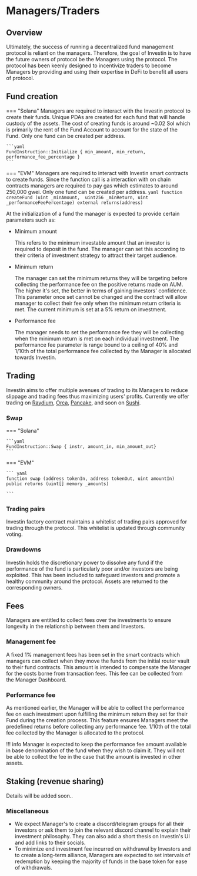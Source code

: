 # Managers/Traders

## Overview
Ultimately, the success of running a decentralized fund management protocol is reliant on the managers. Therefore, the goal of Investin is to have the future owners of protocol be the Managers using the protocol.  The protocol has been keenly designed to incentivize traders to become Managers by providing and using their expertise in DeFi to benefit all users of protocol.


## Fund creation

=== "Solana"
    Managers are required to interact with the Investin protocol to create their funds. Unique PDAs are created for each fund that will handle custody of the assets. The cost of creating funds is around ~0.02 Sol which is primarily the rent of the Fund Account to account for the state of the Fund. Only one fund can be created per address.

    ```yaml
    FundInstruction::Initialize { min_amount, min_return, performance_fee_percentage }
    ```


=== "EVM"
    Managers are required to interact with Investin smart contracts to create funds. Since the function call is a interaction with on chain contracts managers are required to pay gas which estimates to around 250,000 gwei. Only one fund can be created per address.
    ``` yaml
    function createFund (uint _minAmount, 
    uint256 _minReturn, uint _performanceFeePercentage) external returns(address)
    ```



At the initialization of a fund the manager is expected to provide certain parameters such as:

* Minimum amount

    This refers to the minimum investable amount that an investor is required to deposit in the fund. The manager can set this according to their criteria of investment strategy to attract their target audience.

* Minimum return

    The manager can set the minimum returns they will be targeting before collecting the performance fee on the positive returns made on AUM. The higher it's set, the better in terms of gaining investors' confidence. This parameter once set cannot be changed and the contract will allow manager to collect their fee only when the minimum return criteria is met. The current minimum is set at a 5% return on investment.


* Performance fee

    The manager needs to set the performance fee they will be collecting when the minimum return is met on each individual investment. The performance fee parameter is range bound to a ceiling of 40% and 1/10th of the total performance fee collected by the Manager is allocated towards Investin. 




## Trading

Investin aims to offer multiple avenues of trading to its Managers to reduce slippage and trading fees thus maximizing users' profits. Currently we offer trading on [Raydium][1], [Orca][2], [Pancake][4], and soon on [Sushi][3].

[1]: https://raydium.io/swap/
[2]: https://orca.so
[3]: https://app.sushi.com/swap
[4]: https://exchange.pancakeswap.finance/#/swap

### Swap 


=== "Solana"
    
    ```yaml
    FundInstruction::Swap { instr, amount_in, min_amount_out}
    ```
=== "EVM"
    
    ``` yaml
    function swap (address tokenIn, address tokenOut, uint amountIn) 
    public returns (uint[] memory _amounts)

    ```
 
    

### Trading pairs

Investin factory contract maintains a whitelist of trading pairs approved for trading through the protocol. This whitelist is updated through community voting.


### Drawdowns

Investin holds the discretionary power to dissolve any fund if the performance of the fund is particularly poor and/or investors are being exploited. This has been included to safeguard investors and promote a healthy community around the protocol. Assets are returned to the corresponding owners.



## Fees

Managers are entitled to collect fees over the investments to ensure longevity in the relationship between them and Investors.

### Management fee

A fixed 1% management fees has been set in the smart contracts which managers can collect when they move the funds from the initial router vault to their fund contracts. This amount is intended to compensate the Manager for the costs borne from transaction fees. This fee can be collected from the Manager Dashboard.

<!-- ### Swap fee

The contract will keep a count of swaps done by the manager and if the fund's performance is above the minimum return set during fund creation, they will be allowed to collect the fees they spent on swapping. `Manager is expected to keep the swap fee in base token of the fund, they won't be able to collect the fee in case the funds are invested in other assets` -->

### Performance fee

As mentioned earlier, the Manager will be able to collect the performance fee on each investment upon fulfilling the minimum return they set for their Fund during the creation process. This feature ensures Managers meet the predefined returns before collecting any performance fee. 1/10th of the total fee collected by the Manager is allocated to the protocol.

!!! info
Manager is expected to keep the performance fee amount available in base denomination of the fund when they wish to claim it. They will not be able to collect the fee in the case that the amount is invested in other assets.

## Staking (revenue sharing)

Details will be added soon..


### Miscellaneous

* We expect Manager's to create a discord/telegram groups for all their investors or ask them to join the relevant discord channel to explain their investment philosophy. They can also add a short thesis on Investin's UI and add links to their socials. 
* To minimize end investment fee incurred on withdrawal by Investors and to create a long-term alliance, Managers are expected to set intervals of redemption by keeping the majority of funds in the base token for ease of withdrawals. 

